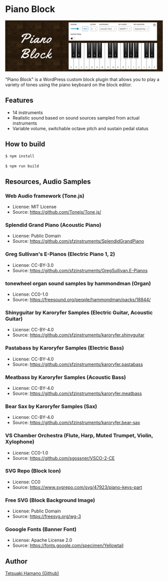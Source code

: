 # Piano Block

![Piano Block](https://raw.githubusercontent.com/t-hamano/piano-block/main/.wordpress-org/banner-1544x500.png)

"Piano Block" is a WordPress custom block plugin that allows you to play a variety of tones using the piano keyboard on the block editor.

## Features

- 14 instruments
- Realistic sound based on sound sources sampled from actual instruments
- Variable volume, switchable octave pitch and sustain pedal status

## How to build

```
$ npm install

$ npm run build
```

## Resources, Audio Samples

### Web Audio framework (Tone.js)
* License: MIT License
* Source: https://github.com/Tonejs/Tone.js/

### Splendid Grand Piano (Acoustic Piano)
* License: Public Domain
* Source: https://github.com/sfzinstruments/SplendidGrandPiano

### Greg Sullivan's E-Pianos (Electric Piano 1, 2)
* License: CC-BY-3.0
* Source: https://github.com/sfzinstruments/GregSullivan.E-Pianos

### tonewheel organ sound samples by hammondman (Organ)
* License: CC0-1.0
* Source: https://freesound.org/people/hammondman/packs/18844/

### Shinyguitar by Karoryfer Samples (Electric Guitar, Acoustic Guitar)
* License: CC-BY-4.0
* Source: https://github.com/sfzinstruments/karoryfer.shinyguitar

### Pastabass by Karoryfer Samples (Electric Bass)
* License: CC-BY-4.0
* Source: https://github.com/sfzinstruments/karoryfer.pastabass

### Meatbass by Karoryfer Samples (Acoustic Bass)
* License: CC-BY-4.0
* Source: https://github.com/sfzinstruments/karoryfer.meatbass

### Bear Sax by Karoryfer Samples (Sax)
* License: CC-BY-4.0
* Source: https://github.com/sfzinstruments/karoryfer.bear-sax

### VS Chamber Orchestra (Flute, Harp, Muted Trumpet, Violin, Xylophone)
* License: CC0-1.0
* Source: https://github.com/sgossner/VSCO-2-CE

### SVG Repo (Block Icon)
* License: CC0
* Source: https://www.svgrepo.com/svg/47923/piano-keys-part

### Free SVG (Block Background Image)
* License: Public Domain
* Source: https://freesvg.org/wg-3

### Gooogle Fonts (Banner Font)
* License: Apache License 2.0
* Source: https://fonts.google.com/specimen/Yellowtail

## Author

[Tetsuaki Hamano (Github)](https://github.com/t-hamano)
